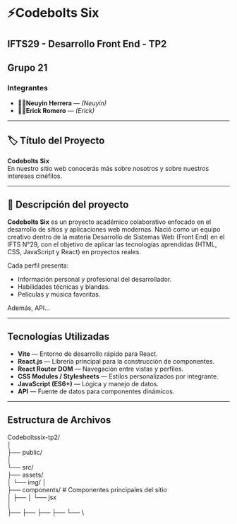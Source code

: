 # ⚡Codebolts Six

## IFTS29 - Desarrollo Front End - TP2  
**Grupo 21**
---
### Integrantes

- 👩‍💻**Neuyin Herrera** — *(Neuyin)*  
- 👨‍💻**Erick Romero** — *(Erick)*  

---

## 🏷️ Título del Proyecto

**Codebolts Six**  
En nuestro sitio web conocerás más sobre nosotros y sobre nuestros intereses cinéfilos.

---

## 📝 Descripción del proyecto

**Codebolts Six** es un proyecto académico colaborativo enfocado en el desarrollo de sitios y aplicaciones web modernas. Nació como un equipo creativo dentro de la materia Desarrollo de Sistemas Web (Front End) en el IFTS N°29, con el objetivo de aplicar las tecnologías aprendidas (HTML, CSS, JavaScript y React) en proyectos reales.  

Cada perfil presenta:
- Información personal y profesional del desarrollador.
- Habilidades técnicas y blandas.
- Películas y música favoritas.

Además, API...

---

## Tecnologías Utilizadas

- **Vite** — Entorno de desarrollo rápido para React.  
- **React.js** — Librería principal para la construcción de componentes.  
- **React Router DOM** — Navegación entre vistas y perfiles.  
- **CSS Modules / Stylesheets** — Estilos personalizados por integrante.  
- **JavaScript (ES6+)** — Lógica y manejo de datos.  
- **API** — Fuente de datos para componentes dinámicos.  

---

## Estructura de Archivos

Codeboltssix-tp2/\
│\
├── public/\
│\
└── src/\
├── assets/\
│ └── img/
│\
├── components/ # Componentes principales del sitio\
│ ├── 
│ └── jsx\
│\
├── 
├── 
├── 
├── 
└── \